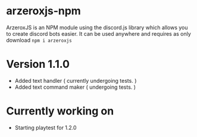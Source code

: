 # arzeroxjs-npm

ArzeroxJS is an NPM module using the discord.js library which allows you to create discord bots easier. It can be used anywhere and requires as only download `npm i arzeroxjs`

# Version 1.1.0

- Added text handler ( currently undergoing tests. )
- Added text command maker ( undergoing tests. )

# Currently working on

- Starting playtest for 1.2.0
